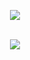 <p align="center">
  <!--<img align="center" href="https://github.com/upsilun" src="/" style="width:25rem;"/><br><br>-->
  <img align="center" href="https://google.com" src="https://discord.c99.nl/widget/theme-4/446999223183998987.png" /><br><br>
</p>
</p>

<p align="center"> <!-- <img src="https://komarev.com/ghpvc/?username=upsilun&label=Profile%20views&color=0e75b6&style=flat" alt="upsilun" />--> 
    <img href="https://google.com/" src="https://skillicons.dev/icons?i=instagram,twitter,linkedin"><br>
    <!--<img src="https://skillicons.dev/icons?i=cpp,c,cs,arduino">-->
    <br>
    <!--<img src="https://skillicons.dev/icons?i=js,html,css,electron,firebase,express">-->
</p>
<!--<p align="center"> <a href="https://github.com/ryo-ma/github-profile-trophy"><img src="https://github-profile-trophy.vercel.app/?username=upsilun" alt="upsilun" /></a> </p>-->

